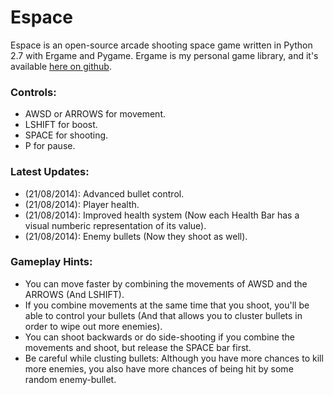 Espace
======

Espace is an open-source arcade shooting space game written in Python 2.7 with Ergame and Pygame.
Ergame is my personal game library, and it's available [here on github](https://github.com/EricsonWillians/Ergame).

### Controls:

* AWSD or ARROWS for movement.
* LSHIFT for boost.
* SPACE for shooting.
* P for pause.

### Latest Updates:

* (21/08/2014): Advanced bullet control.
* (21/08/2014): Player health.
* (21/08/2014): Improved health system (Now each Health Bar has a visual numberic representation of its value).
* (21/08/2014): Enemy bullets (Now they shoot as well).

### Gameplay Hints:

* You can move faster by combining the movements of AWSD and the ARROWS (And LSHIFT).
* If you combine movements at the same time that you shoot, you'll be able to control your bullets (And that allows you to cluster bullets in order to wipe out more enemies).
* You can shoot backwards or do side-shooting if you combine the movements and shoot, but release the SPACE bar first.
* Be careful while clusting bullets: Although you have more chances to kill more enemies, you also have more chances of being hit by some random enemy-bullet.
